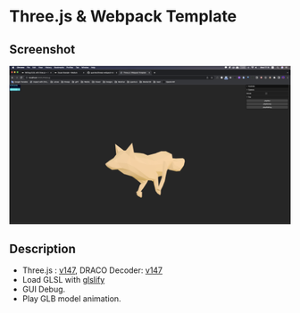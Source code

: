 # Three.js & Webpack Template

## Screenshot

![screenshot](src/assets/screenshot.png)

## Description

- Three.js : [v147](https://unpkg.com/browse/three@0.147.0/), DRACO Decoder: [v147](https://unpkg.com/browse/three@0.147.0/examples/js/libs/draco/)
- Load GLSL with [glslify](https://github.com/glslify/glslify)
- GUI Debug.
- Play GLB model animation.
